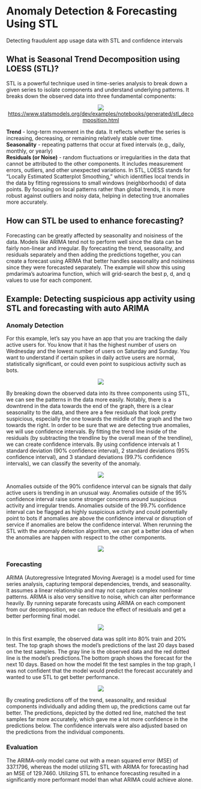 # Anomaly Detection & Forecasting Using STL
Detecting fraudulent app usage data with STL and confidence intervals

## What is Seasonal Trend Decomposition using LOESS (STL)?
STL is a powerful technique used in time-series analysis to break down a given series to isolate components and understand underlying patterns. It breaks down the observed data into three fundamental components:

<p align="center">
    <img src="img\stl_example.png">
    <a href="https://www.statsmodels.org/dev/examples/notebooks/generated/stl_decomposition.html">https://www.statsmodels.org/dev/examples/notebooks/generated/stl_decomposition.html</a>
</p>

<b>Trend</b> - long-term movement in the data. It reflects whether the series is increasing, decreasing, or remaining relatively stable over time.<br>
<b>Seasonality</b> - repeating patterns that occur at fixed intervals (e.g., daily, monthly, or yearly) <br>
<b>Residuals (or Noise)</b> - random fluctuations or irregularities in the data that cannot be attributed to the other components. It includes measurement errors, outliers, and other unexpected variations.
In STL, LOESS stands for “Locally Estimated Scatterplot Smoothing,” which identifies local trends in the data by fitting regressions to small windows (neighborhoods) of data points. By focusing on local patterns rather than global trends, it is more robust against outliers and noisy data, helping in detecting true anomalies more accurately.

## How can STL be used to enhance forecasting?
Forecasting can be greatly affected by seasonality and noisiness of the data. Models like ARIMA tend not to perform well since the data can be fairly non-linear and irregular. By forecasting the trend, seasonality, and residuals separately and then adding the predictions together, you can create a forecast using ARIMA that better handles seasonality and noisiness since they were forecasted separately. The example will show this using pmdarima’s autoarima function, which will grid-search the best p, d, and q values to use for each component.

## Example: Detecting suspicious app activity using STL and forecasting with auto ARIMA
### Anomaly Detection
For this example, let’s say you have an app that you are tracking the daily active users for. You know that it has the highest number of users on Wednesday and the lowest number of users on Saturday and Sunday. You want to understand if certain spikes in daily active users are normal, statistically significant, or could even point to suspicious activity such as bots.

<p align="center">
    <img src="img\stl.png">
</p>

By breaking down the observed data into its three components using STL, we can see the patterns in the data more easily. Notably, there is a downtrend in the data towards the end of the graph, there is a clear seasonality to the data, and there are a few residuals that look pretty suspicious, especially the one towards the middle of the graph and the two towards the right. In order to be sure that we are detecting true anomalies, we will use confidence intervals. By fitting the trend line inside of the residuals (by subtracting the trendline by the overall mean of the trendline), we can create confidence intervals. By using confidence intervals at 1 standard deviation (90% confidence interval), 2 standard deviations (95% confidence interval), and 3 standard deviations (99.7% confidence intervals), we can classify the severity of the anomaly.

<p align="center">
    <img src="img\confidence_intervals.png">
</p>

Anomalies outside of the 90% confidence interval can be signals that daily active users is trending in an unusual way. Anomalies outside of the 95% confidence interval raise some stronger concerns around suspicious activity and irregular trends. Anomalies outside of the 99.7% confidence interval can be flagged as highly suspicious activity and could potentially point to bots if anomalies are above the confidence interval or disruption of service if anomalies are below the confidence interval.
When rerunning the STL with the anomaly detection algorithm, we can get a better idea of when the anomalies are happen with respect to the other components.

<p align="center">
    <img src="img\stl_anomaly_detected.png">
</p>

### Forecasting
ARIMA (Autoregressive Integrated Moving Average) is a model used for time series analysis, capturing temporal dependencies, trends, and seasonality. It assumes a linear relationship and may not capture complex nonlinear patterns. ARIMA is also very sensitive to noise, which can alter performance heavily. By running separate forecasts using ARIMA on each component from our decomposition, we can reduce the effect of residuals and get a better performing final model.

<p align="center">
    <img src="img\arima_forecast.png">
</p>

In this first example, the observed data was split into 80% train and 20% test. The top graph shows the model’s predictions of the last 20 days based on the test samples. The gray line is the observed data and the red dotted line is the model’s predictions.The bottom graph shows the forecast for the next 10 days. Based on how the model fit the test samples in the top graph, I was not confident that the model would predict the forecast accurately and wanted to use STL to get better performance.

<p align="center">
    <img src="img\stl_arima_forecast.png">
</p>

By creating predictions off of the trend, seasonality, and residual components individually and adding them up, the predictions came out far better. The predictions, depicted by the dotted red line, matched the test samples far more accurately, which gave me a lot more confidence in the predictions below. The confidence intervals were also adjusted based on the predictions from the individual components.

### Evaluation
The ARIMA-only model came out with a mean squared error (MSE) of 337.1796, whereas the model utilizing STL with ARIMA for forecasting had an MSE of 129.7460. Utilizing STL to enhance forecasting resulted in a significantly more performant model than what ARIMA could achieve alone.